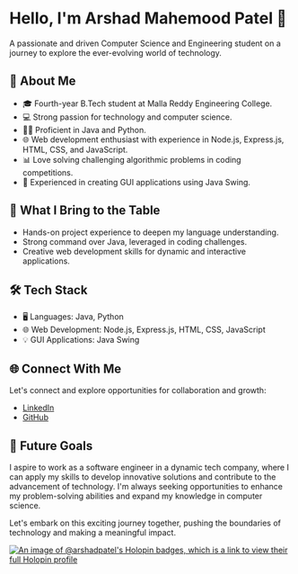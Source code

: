 # Hello, I'm Arshad Mahemood Patel 👋

A passionate and driven Computer Science and Engineering student on a journey to explore the ever-evolving world of technology.

## 🚀 About Me

- 🎓 Fourth-year B.Tech student at Malla Reddy Engineering College.
- 💻 Strong passion for technology and computer science.
- 👨‍💻 Proficient in Java and Python.
- 🌐 Web development enthusiast with experience in Node.js, Express.js, HTML, CSS, and JavaScript.
- 📊 Love solving challenging algorithmic problems in coding competitions.
- 🤖 Experienced in creating GUI applications using Java Swing.

## 🌟 What I Bring to the Table

- Hands-on project experience to deepen my language understanding.
- Strong command over Java, leveraged in coding challenges.
- Creative web development skills for dynamic and interactive applications.

## 🛠️ Tech Stack

- 🖥️ Languages: Java, Python
- 🌐 Web Development: Node.js, Express.js, HTML, CSS, JavaScript
- 💡 GUI Applications: Java Swing

## 🌐 Connect With Me

Let's connect and explore opportunities for collaboration and growth:

- [LinkedIn](https://www.linkedin.com/in/arshad-patel/)
- [GitHub](https://github.com/arshadpatel)

## 🚀 Future Goals

I aspire to work as a software engineer in a dynamic tech company, where I can apply my skills to develop innovative solutions and contribute to the advancement of technology. I'm always seeking opportunities to enhance my problem-solving abilities and expand my knowledge in computer science.

Let's embark on this exciting journey together, pushing the boundaries of technology and making a meaningful impact.


[![An image of @arshadpatel's Holopin badges, which is a link to view their full Holopin profile](https://holopin.me/arshadpatel)](https://holopin.io/@arshadpatel)
